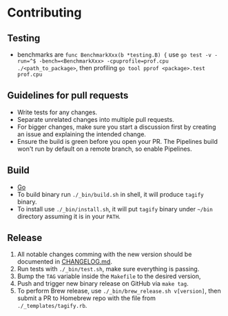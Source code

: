 # Contributing

## Testing

- benchmarks are `func BenchmarkXxx(b *testing.B) {` use `go test -v -run=^$ -bench=<BenchmarkXxx> -cpuprofile=prof.cpu ./<path_to_package>`, then profiling `go tool pprof <package>.test prof.cpu`

## Guidelines for pull requests

- Write tests for any changes.
- Separate unrelated changes into multiple pull requests.
- For bigger changes, make sure you start a discussion first by creating an issue and explaining the intended change.
- Ensure the build is green before you open your PR. The Pipelines build won't run by default on a remote branch, so enable Pipelines.

## Build

* [Go](https://golang.org/dl/)
* To build binary run `./_bin/build.sh` in shell, it will produce `tagify` binary.
* To install use `./_bin/install.sh`, it will put `tagify` binary under `~/bin` directory assuming it is in your `PATH`.

## Release

1. All notable changes comming with the new version should be documented in [CHANGELOG.md](https://raw.githubusercontent.com/zoomio/tagify/master/CHANGELOG.md).
2. Run tests with `./_bin/test.sh`, make sure everything is passing.
3. Bump the `TAG` variable inside the `Makefile` to the desired version, 
4. Push and trigger new binary release on GitHub via `make tag`.
5. To perform Brew release, use `./_bin/brew_release.sh v[version]`, then submit a PR to Homebrew repo with the file from `./_templates/tagify.rb`.